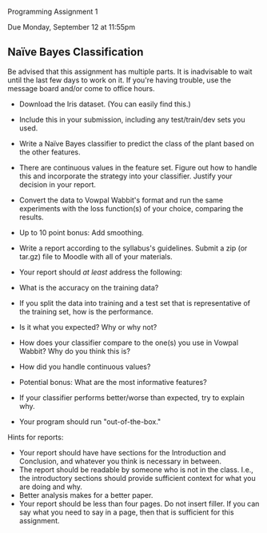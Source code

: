 Programming Assignment 1

Due Monday, September 12 at 11:55pm

Naïve Bayes Classification
--

Be advised that this assignment has multiple parts.  It is inadvisable to wait until the last few days to work on it.  If you're having trouble, use the message board and/or come to office hours.

* Download the Iris dataset.  (You can easily find this.)
* Include this in your submission, including any test/train/dev sets you used.
* Write a Naïve Bayes classifier to predict the class of the plant based on the other features.
 * There are continuous values in the feature set.  Figure out how to handle this and incorporate the strategy into your classifier.  Justify your decision in your report.
* Convert the data to Vowpal Wabbit's format and run the same experiments with the loss function(s) of your choice, comparing the results.  
* Up to 10 point bonus: Add smoothing.
* Write a report according to the syllabus's guidelines.  Submit a zip (or tar.gz) file to Moodle with all of your materials.  
 * Your report should *at least* address the following:
 * What is the accuracy on the training data?
 * If you split the data into training and a test set that is representative of the training set, how is the performance.
 * Is it what you expected?  Why or why not?
 * How does your classifier compare to the one(s) you use in Vowpal Wabbit?  Why do you think this is?
 * How did you handle continuous values?
 * Potential bonus: What are the most informative features?


* If your classifier performs better/worse than expected, try to explain why.
* Your program should run "out-of-the-box."


Hints for reports:

*  Your report should have have sections for the Introduction and Conclusion, and whatever you think is necessary in between. 
*  The report should be readable by someone who is not in the class.  I.e., the introductory sections should provide sufficient context for what you are doing and why.
*  Better analysis makes for a better paper.
*  Your report should be less than four pages.  Do not insert filler.  If you can say what you need to say in a page, then that is sufficient for this assignment.



